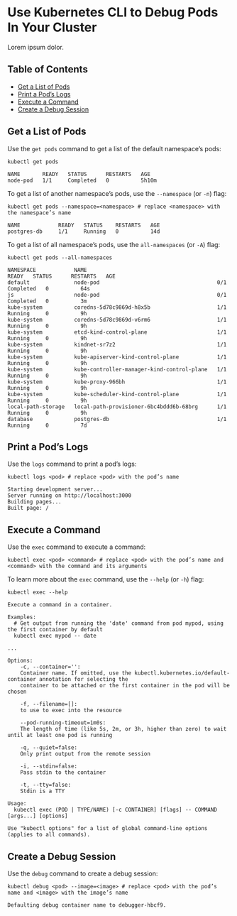 # Use Kubernetes CLI to Debug Pods In Your Cluster
Lorem ipsum dolor.

## Table of Contents
- [Get a List of Pods](#get-a-list-of-pods)
- [Print a Pod’s Logs](#print-a-pods-logs)
- [Execute a Command](#execute-a-command)
- [Create a Debug Session](#create-a-debug-session)


## Get a List of Pods
Use the `get pods` command to get a list of the default namespace’s pods:

```shell
kubectl get pods
```

```shell
NAME       READY   STATUS      RESTARTS   AGE
node-pod   1/1     Completed   0          5h10m
```

To get a list of another namespace’s pods, use the `--namespace` (or `-n`) flag:

```shell
kubectl get pods --namespace=<namespace> # replace <namespace> with the namespace’s name
```

```shell
NAME            READY   STATUS    RESTARTS   AGE
postgres-db     1/1     Running   0          14d
```

To get a list of all namespace’s pods, use the `all-namespaces` (or `-A`) flag:

```shell
kubectl get pods --all-namespaces
```

```shell
NAMESPACE            NAME                                         READY   STATUS      RESTARTS   AGE
default              node-pod                                     0/1     Completed   0          64s
js                   node-pod                                     0/1     Completed   0          3m
kube-system          coredns-5d78c9869d-h8x5b                     1/1     Running     0          9h
kube-system          coredns-5d78c9869d-v6rm6                     1/1     Running     0          9h
kube-system          etcd-kind-control-plane                      1/1     Running     0          9h
kube-system          kindnet-sr7z2                                1/1     Running     0          9h
kube-system          kube-apiserver-kind-control-plane            1/1     Running     0          9h
kube-system          kube-controller-manager-kind-control-plane   1/1     Running     0          9h
kube-system          kube-proxy-966bh                             1/1     Running     0          9h
kube-system          kube-scheduler-kind-control-plane            1/1     Running     0          9h
local-path-storage   local-path-provisioner-6bc4bddd6b-68brg      1/1     Running     0          9h
database             postgres-db                                  1/1     Running     0          7d
```


## Print a Pod’s Logs
Use the `logs` command to print a pod’s logs:

```shell
kubectl logs <pod> # replace <pod> with the pod’s name
```

```shell
Starting development server...
Server running on http://localhost:3000
Building pages...
Built page: /
```

## Execute a Command
Use the `exec` command to execute a command:

```shell
kubectl exec <pod> <command> # replace <pod> with the pod’s name and <command> with the command and its arguments
```

To learn more about the `exec` command, use the `--help` (or `-h`) flag:

```shell
kubectl exec --help
```

```shell
Execute a command in a container.

Examples:
  # Get output from running the 'date' command from pod mypod, using the first container by default
  kubectl exec mypod -- date

...

Options:
    -c, --container='':
	Container name. If omitted, use the kubectl.kubernetes.io/default-container annotation for selecting the
	container to be attached or the first container in the pod will be chosen

    -f, --filename=[]:
	to use to exec into the resource

    --pod-running-timeout=1m0s:
	The length of time (like 5s, 2m, or 3h, higher than zero) to wait until at least one pod is running

    -q, --quiet=false:
	Only print output from the remote session

    -i, --stdin=false:
	Pass stdin to the container

    -t, --tty=false:
	Stdin is a TTY

Usage:
  kubectl exec (POD | TYPE/NAME) [-c CONTAINER] [flags] -- COMMAND [args...] [options]

Use "kubectl options" for a list of global command-line options (applies to all commands).
```


## Create a Debug Session
Use the `debug` command to create a debug session:

```shell
kubectl debug <pod> --image=<image> # replace <pod> with the pod’s name and <image> with the image’s name
```

```shell
Defaulting debug container name to debugger-hbcf9.
```

